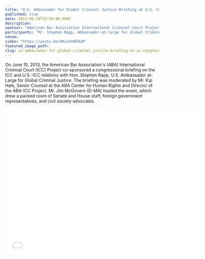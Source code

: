 ```yaml
---
title: "U.S. Ambassador for Global Criminal Justice Briefing at U.S. Congress"
published: true
date: 2013-06-10T15:59:00.000Z
description:
sponsor: "American Bar Association International Criminal Court Project; Washington Working Group on the International Criminal Court"
participants: "Mr. Stephen Rapp, Ambassador-at-large for Global Criminal Justice; Moderator Mr. Kip Hale, Senior Counsel at the American Bar Association Center for Human Rights and Director of the American Bar Association International Criminal Court Project"
venue:
video: "https://youtu.be/OKxzXnHFWuM"
featured_image_path:
slug: us-ambassador-for-global-criminal-justice-briefing-at-us-congress
---
```


On June 10, 2013, the American Bar Association's (ABA) International Criminal Court (ICC) Project co-sponsored a congressional briefing on the ICC and U.S.-ICC relations with Hon. Stephen Rapp, U.S. Ambassador at-Large for Global Criminal Justice. The briefing was moderated by Mr. Kip Hale, Senior Counsel at the ABA Center for Human Rights and Director of the ABA-ICC Project. Mr. Jim McGovern (D-MA) hosted the event, which drew a packed room of Senate and House staff, foreign government representatives, and civil society advocates.

<iframe width="640" height="480" src="//www.youtube.com/embed/pXC1HlydJXg" frameborder="0" allowfullscreen=""></iframe>
